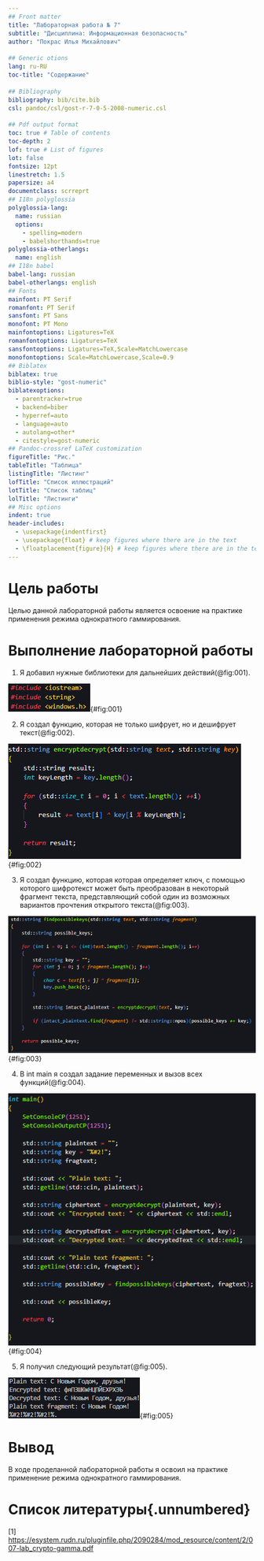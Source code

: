 ```yaml
---
## Front matter
title: "Лабораторная работа № 7"
subtitle: "Дисциплина: Информационная безопасность"
author: "Покрас Илья Михайлович"

## Generic otions
lang: ru-RU
toc-title: "Содержание"

## Bibliography
bibliography: bib/cite.bib
csl: pandoc/csl/gost-r-7-0-5-2008-numeric.csl

## Pdf output format
toc: true # Table of contents
toc-depth: 2
lof: true # List of figures
lot: false
fontsize: 12pt
linestretch: 1.5
papersize: a4
documentclass: scrreprt
## I18n polyglossia
polyglossia-lang:
  name: russian
  options:
	- spelling=modern
	- babelshorthands=true
polyglossia-otherlangs:
  name: english
## I18n babel
babel-lang: russian
babel-otherlangs: english
## Fonts
mainfont: PT Serif
romanfont: PT Serif
sansfont: PT Sans
monofont: PT Mono
mainfontoptions: Ligatures=TeX
romanfontoptions: Ligatures=TeX
sansfontoptions: Ligatures=TeX,Scale=MatchLowercase
monofontoptions: Scale=MatchLowercase,Scale=0.9
## Biblatex
biblatex: true
biblio-style: "gost-numeric"
biblatexoptions:
  - parentracker=true
  - backend=biber
  - hyperref=auto
  - language=auto
  - autolang=other*
  - citestyle=gost-numeric
## Pandoc-crossref LaTeX customization
figureTitle: "Рис."
tableTitle: "Таблица"
listingTitle: "Листинг"
lofTitle: "Список иллюстраций"
lotTitle: "Список таблиц"
lolTitle: "Листинги"
## Misc options
indent: true
header-includes:
  - \usepackage{indentfirst}
  - \usepackage{float} # keep figures where there are in the text
  - \floatplacement{figure}{H} # keep figures where there are in the text
---
```


# Цель работы

Целью данной лабораторной работы является освоение на практике применения режима однократного гаммирования.

# Выполнение лабораторной работы

1. Я добавил нужные библиотеки для дальнейших действий(@fig:001).

![Добавление библиотек](./images/img1.png){#fig:001}

2. Я создал функцию, которая не только шифрует, но и дешифрует текст(@fig:002).

![Функция шифровки/дешифровки текста](./images/img2.png){#fig:002}

3. Я создал функцию, которая которая определяет ключ, с помощью которого шифротекст может быть преобразован в некоторый фрагмент текста, представляющий собой один из
возможных вариантов прочтения открытого текста(@fig:003).

![Функция определения ключа ](./images/img3.png){#fig:003}

4. В int main я создал задание переменных и вызов всех функций(@fig:004).

![Int main](./images/img4.png){#fig:004}

5. Я получил следующий результат(@fig:005).

![Результаты работы программы](./images/img5.png){#fig:005}


# Вывод

В ходе проделанной лабораторной работы я освоил на практике применение режима однократного гаммирования.

# Список литературы{.unnumbered}

[1] https://esystem.rudn.ru/pluginfile.php/2090284/mod_resource/content/2/007-lab_crypto-gamma.pdf